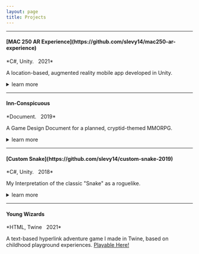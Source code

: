 ```yaml
---
layout: page
title: Projects
---
```

  
-------------   

<h4>[MAC 250 AR Experience](https://github.com/slevy14/mac250-ar-experience)</h4> *C#, Unity. &nbsp; 2021*  

A location-based, augmented reality mobile app developed in Unity.
<details>
	<summary>learn more</summary>

	Created as a semester long project in collaboration with a media arts class (who designed the art assets), the goal was to create an AR application to showcase their final work. Check out the GitHub page [here.](https://github.com/slevy14/mac250-ar-experience)

</details>

-------------  

<h4>Inn-Conspicuous</h4> *Document. &nbsp; 2019*

A Game Design Document for a planned, cryptid-themed MMORPG.
<details>
	<summary>learn more</summary>

	This was a project for an Intro to Software Engineering class during my senior year of high school. While the game never left the early stages of development, I led the creation of a game design document to organize, plan, and design what we wanted the game to look like. You can check out the (somewhat completed) GDD here.

</details>

-------------  

<h4>[Custom Snake](https://github.com/slevy14/custom-snake-2019)</h4> *C#, Unity. &nbsp; 2018*

My Interpretation of the classic "Snake" as a roguelike.
<details>
	<summary>learn more</summary>

	Start from nothing and unlock powerups, gameplay mechanics, and visual features! Check out the GitHub page [here.](https://github.com/slevy14/custom-snake-2019)

</details>

-------------  

<h4>Young Wizards</h4> *HTML, Twine &nbsp; 2021*  

A text-based hyperlink adventure game I made in Twine, based on childhood playground experiences. <a href="/twine/youngwizards.html" target="_blank" rel="noopener noreferrer">Playable Here!</a>
